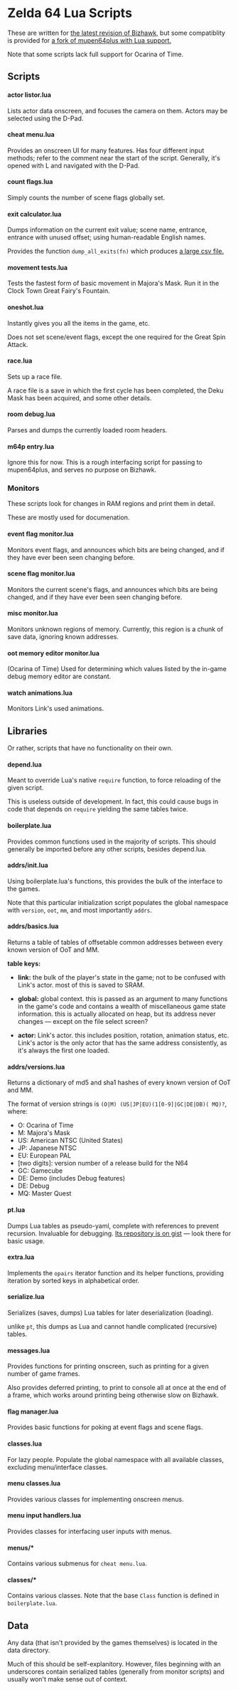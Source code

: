 # Zelda 64 Lua Scripts

These are written for
[the latest revision of Bizhawk,][biz]
but some compatiblity is provided for
[a fork of mupen64plus with Lua support.][m64p-lua]

[biz]: https://github.com/TASVideos/bizhawk/
[m64p-lua]: https://github.com/notwa/mupen64plus-core

Note that some scripts lack full support for Ocarina of Time.

## Scripts

#### actor listor.lua
Lists actor data onscreen,
and focuses the camera on them.
Actors may be selected using the D-Pad.

#### cheat menu.lua
Provides an onscreen UI for many features.
Has four different input methods;
refer to the comment near the start of the script.
Generally, it's opened with L and navigated with the D-Pad.

#### count flags.lua
Simply counts the number of scene flags globally set.

#### exit calculator.lua
Dumps information on the current exit value;
scene name, entrance, entrance with unused offset;
using human-readable English names.

Provides the function `dump_all_exits(fn)`
which produces [a large csv file.][csv]

[csv]: https://eaguru.guru/t/_exits.csv

#### movement tests.lua
Tests the fastest form of basic movement in Majora's Mask.
Run it in the Clock Town Great Fairy's Fountain.

#### oneshot.lua
Instantly gives you all the items in the game, etc.

Does not set scene/event flags,
except the one required for the Great Spin Attack.

#### race.lua
Sets up a race file.

A race file is a save in which the first cycle has been completed,
the Deku Mask has been acquired,
and some other details.

#### room debug.lua
Parses and dumps the currently loaded room headers.

#### m64p entry.lua
Ignore this for now.
This is a rough interfacing script for passing to mupen64plus,
and serves no purpose on Bizhawk.

### Monitors

These scripts look for changes in RAM regions and print them in detail.

These are mostly used for documenation.

#### event flag monitor.lua
Monitors event flags,
and announces which bits are being changed,
and if they have ever been seen changing before.

#### scene flag monitor.lua
Monitors the current scene's flags,
and announces which bits are being changed,
and if they have ever been seen changing before.

#### misc monitor.lua
Monitors unknown regions of memory.
Currently, this region is a chunk of save data, ignoring known addresses.

#### oot memory editor monitor.lua
(Ocarina of Time) Used for determining which values
listed by the in-game debug memory editor are constant.

#### watch animations.lua
Monitors Link's used animations.

## Libraries

Or rather, scripts that have no functionality on their own.

#### depend.lua
Meant to override Lua's native `require` function,
to force reloading of the given script.

This is useless outside of development.
In fact, this could cause bugs in code that depends on
`require` yielding the same tables twice.

#### boilerplate.lua
Provides common functions used in the majority of scripts.
This should generally be imported before any other scripts, besides depend.lua.

#### addrs/init.lua
Using boilerplate.lua's functions,
this provides the bulk of the interface to the games.

Note that this particular initialization script populates the global namespace
with `version`, `oot`, `mm`, and most importantly `addrs`.

#### addrs/basics.lua
Returns a table of tables of offsetable common addresses
between every known version of OoT and MM.

**table keys:**

* **link:** the bulk of the player's state in the game;
not to be confused with Link's actor.
most of this is saved to SRAM.

* **global:** global context.
this is passed as an argument to many functions in the game's code
and contains a wealth of miscellaneous game state information.
this is actually allocated on heap, but its address never changes
— except on the file select screen?

* **actor:** Link's actor.
this includes position, rotation, animation status, etc.
Link's actor is the only actor that
has the same address consistently,
as it's always the first one loaded.

#### addrs/versions.lua
Returns a dictionary of md5 and sha1 hashes
of every known version of OoT and MM.

The format of version strings is
`(O|M) (US|JP|EU)(1[0-9]|GC|DE|DB)( MQ)?`,
where:
* O: Ocarina of Time
* M: Majora's Mask
* US: American NTSC (United States)
* JP: Japanese NTSC
* EU: European PAL
* [two digits]: version number of a release build for the N64
* GC: Gamecube
* DE: Demo (includes Debug features)
* DE: Debug
* MQ: Master Quest

#### pt.lua
Dumps Lua tables as pseudo-yaml,
complete with references to prevent recursion.
Invaluable for debugging.
[Its repository is on gist][pt] — look there for basic usage.

[pt]: https://gist.github.com/notwa/13fbddf05f654ba48321

#### extra.lua
Implements the `opairs` iterator function
and its helper functions,
providing iteration by sorted keys in alphabetical order.

#### serialize.lua
Serializes (saves, dumps) Lua tables for later deserialization (loading).

unlike `pt`, this dumps as Lua and cannot handle complicated (recursive) tables.

#### messages.lua
Provides functions for printing onscreen,
such as printing for a given number of game frames.

Also provides deferred printing,
to print to console all at once at the end of a frame,
which works around printing being otherwise slow on Bizhawk.

#### flag manager.lua
Provides basic functions for poking at event flags and scene flags.

#### classes.lua
For lazy people.
Populate the global namespace with all available classes,
excluding menu/interface classes.

#### menu classes.lua
Provides various classes for implementing onscreen menus.

#### menu input handlers.lua
Provides classes for interfacing user inputs with menus.

#### menus/\*
Contains various submenus for `cheat menu.lua`.

#### classes/\*
Contains various classes.
Note that the base `Class` function is defined in `boilerplate.lua`.

## Data

Any data (that isn't provided by the games themselves)
is located in the data directory.

Much of this should be self-explanitory. However,
files beginning with an underscores contain serialized tables
(generally from monitor scripts)
and usually won't make sense out of context.
